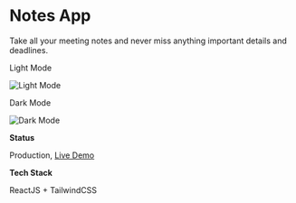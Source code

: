 # Notes App

Take all your meeting notes and never miss anything important details and deadlines.


Light Mode

![Light Mode](https://i.imgur.com/m2sJgeZ.png)

Dark Mode

![Dark Mode](https://i.imgur.com/Hv9FVjK.png)



**Status**

Production, [Live Demo](https://notes-app-nine-sepia.vercel.app/) 

**Tech Stack**

ReactJS + TailwindCSS